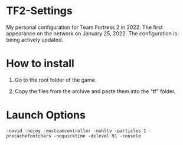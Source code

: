 # TF2-Settings
My personal configuration for Team Fortress 2 in 2022. The first appearance on the network on January 25, 2022. The configuration is being actively updated.

# How to install
1. Go to the root folder of the game. 

2. Copy the files from the archive and paste them into the "tf" folder.

# Launch Options
```
-novid -nojoy -nosteamcontroller -nohltv -particles 1 -precachefontchars -noquicktime -dxlevel 91 -console
```
